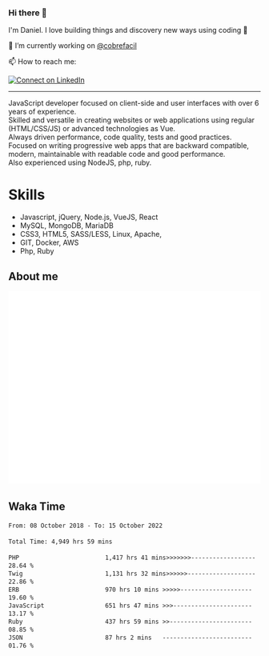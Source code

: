 ### Hi there 👋

I'm Daniel. I love building things and discovery new ways using coding :raised_hands: 

🔭 I’m currently working on [@cobrefacil](https://www.cobrefacil.com.br/)

📫 How to reach me:

[![Connect on LinkedIn](https://img.shields.io/badge/--linkedin?label=LinkedIn&logo=LinkedIn&style=social)](https://www.linkedin.com/in/daniel-cerverizzo/)

---

JavaScript developer focused on client-side and user interfaces with over 6 years of experience.  
Skilled and versatile in creating websites or web applications using regular (HTML/CSS/JS) or advanced technologies as Vue.  
Always driven performance, code quality, tests and good practices.  
 Focused on writing progressive web apps that are backward compatible, modern, maintainable with readable code and good performance.  
Also experienced using NodeJS, php, ruby. 


# Skills

 - Javascript, jQuery, Node.js, VueJS, React
 - MySQL, MongoDB, MariaDB    
 - CSS3, HTML5, SASS/LESS,  Linux, Apache,
 - GIT, Docker, AWS
 - Php, Ruby

## About me

![Metrics](/github-metrics.svg)

## Waka Time

<!--START_SECTION:waka-->

```text
From: 08 October 2018 - To: 15 October 2022

Total Time: 4,949 hrs 59 mins

PHP                        1,417 hrs 41 mins>>>>>>>------------------   28.64 %
Twig                       1,131 hrs 32 mins>>>>>>-------------------   22.86 %
ERB                        970 hrs 10 mins >>>>>--------------------   19.60 %
JavaScript                 651 hrs 47 mins >>>----------------------   13.17 %
Ruby                       437 hrs 59 mins >>-----------------------   08.85 %
JSON                       87 hrs 2 mins   -------------------------   01.76 %
```

<!--END_SECTION:waka-->

